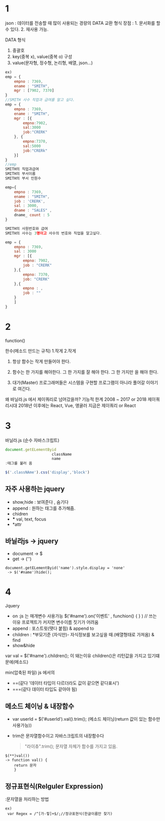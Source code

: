 # 1

json :
데이터를 전송할 때 많이 사용되는 경량의 DATA 교환 형식
장점 : 1. 문서화를 할 수 있다. 2. 재사용 가능.

DATA 형식

1. 중괄호
2. key(중복 x), value(중복 o) 구성
3. value(문자형, 정수형, 논리형, 배열, json...)

```js
ex)
emp = {
    empno : 7369,
    ename : "SMITH",
    mgr : [7902, 7370]
}
//SMITH 사수 직업과 급여를 알고 싶다.
emp = {
    empno : 7369,
    ename : "SMITH",
    mgr : [{
        empno:7902,
        sal:3000
        job:"CRERK"
    }, {
        empno:7370,
        sal:5000
        job:"CRERk"
    }]
}
//emp
SMITH의 직업과급여
SMITH의 부서이름
SMITH의 부서 인원수

emp={
    empno : 7369,
    ename : "SMITH",
    job : 'CRERK',
    sal : 3000,
    dname : "SALES" ,
    dname_ count : 5
}

SMITH의 사원번호와 급여
SMITH의 사수는 3명이고 사수의 번호와 직업을 알고싶다.

emp = {
    empno : 7369,
    sal : 3000
    mgr : [{
        empno: 7902,
        job : "CRERK"
    },{
        empno: 7370,
        job: "CRERK"
    },{
        empno : ,
        job : ""
    }
    ]
}
```

# 2

function()

한수(메소드 만드는 규칙) 1.작게 2.작게

1. 항상 함수는 작게 만들어야 한다.
2. 함수는 한 가지를 해야한다.
   그 한 가지를 잘 해야 한다.
   그 한 가지만 을 해야 한다.

3. 대가(Master) 프로그래머들은 시스템을 구현할 프로그램이 아니라 풀어갈 이야기로 여긴다.

왜 바닐라.js 에서 제이쿼리로 넘어갔을까?
기능적 한계
2008 ~ 2017 or 2018 제이쿼리시대
2018년 이후에는 React, Vue, 앵귤러
지금은 제이쿼리 or React

# 3

바닐라.js (순수 자바스크립트)

```js
document.getELementByid
                     className
                     name
:태그를 불러 옴

$('.classNAme').css('display','block')
```

## 자주 사용하는 jquery

- show,hide : 보여준다 , 숨기다
- append : 원하는 태그를 추가해줌.
- chidren
- **\*** val, text, focus
- \*attr

## 바닐라js -> jquery

- document -> $
- get -> ('')

```
document.getELementByid('name').style.display = 'none'
 -> $('#name')hide();
```

# 4

Jquery

- on :js 는 매개변수 사용가능 $('#name').on('이벤트' , funchion() { } ) // 쓰는 이유 프로젝트가 커지면 변수이름 짓기가 어려움
- append : 포스트윗(땟다 붙힘) & append to
- children : \*부모기준 (자식만)- 자식정보를 보고싶을 때.(배열형태로 가져옴) & find
- show&hide

var val = $('#name').children();
이 돼는이유 children()은 리턴값을 가지고 있기떄문에(메소드)

min(압축된 파일)
js 에서의

- ==(같다 '데이터 타입이 다르더라도 값이 같으면 같다표시')
- ===(같다 데이터 타입도 같아야 됨)

## 메소드 체이닝 & 내장함수

- var userId = $('#userId').val().trim(); (메소드 체이닝(return 값이 있는 함수만 사용가능))

- trim은 문자열함수이고 자바스크립트의 내장함수다
  > "라이츄".trim(); 문자열 자체가 함수를 가지고 있음.

```
$(**)val())
-> function val() {
    return 문자
    }
```

## 정규표현식(Relguler Expression)

:문자열을 처리하는 방법

```
ex)
 var Regex = /^[가-힣]+$/;//정규표현식(한글이름만 찾기)
```
